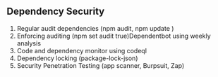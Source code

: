 ## Dependency Security

1. Regular audit dependencies (npm audit, npm update )
2. Enforcing auditing (npm set audit true)Dependentbot using weekly analysis
3. Code and dependency monitor using codeql
4. Dependency locking (package-lock-json)
5. Security Penetration Testing (app scanner, Burpsuit, Zap)
